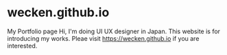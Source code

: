 # wecken.github.io
My Portfolio page
Hi, I'm doing UI UX designer in Japan. 
This website is for introducing my works.
Pleae visit https://wecken.github.io if you are interested.
